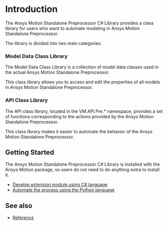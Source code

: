 # Introduction
The Ansys Motion Standalone Preprocessor C# Library provides a class library for users who want to automate modeling in Ansys Motion Standalone Preprocessor.

The library is divided into two main categories.

### Model Data Class Library
The Model Data Class Library is a collection of model data classes used in the actual Ansys Motion Standalone Preprocessor.

This class library allows you to access and edit the properties of all models in Ansys Motion Standalone Preprocessor.

### API Class Library
The API class library, located in the VM.API.Pre.* namespace, provides a set of functions corresponding to the actions provided by the Ansys Motion Standalone Preprocessor.

This class library makes it easier to automate the behavior of the Ansys Motion Standalone Preprocessor.

## Getting Started
The Ansys Motion Standalone Preprocessor C# Library is installed with the Ansys Motion package, so users do not need to do anything extra to install it.

* [Develop extension module using C# language](getting_started_cs.md)
* [Automate the process using the Python language](getting_started_py.md)

## See also
* [Reference](lib/VM.md)
